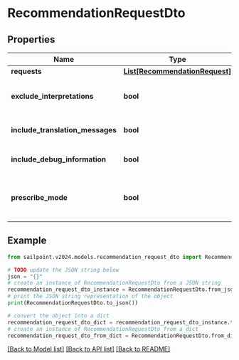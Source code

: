 # RecommendationRequestDto


## Properties

Name | Type | Description | Notes
------------ | ------------- | ------------- | -------------
**requests** | [**List[RecommendationRequest]**](RecommendationRequest.md) |  | [optional] 
**exclude_interpretations** | **bool** | Exclude interpretations in the response if \&quot;true\&quot;. Return interpretations in the response if this attribute is not specified. | [optional] [default to False]
**include_translation_messages** | **bool** | When set to true, the calling system uses the translated messages for the specified language | [optional] [default to False]
**include_debug_information** | **bool** | Returns the recommender calculations if set to true | [optional] [default to False]
**prescribe_mode** | **bool** | When set to true, uses prescribedRulesRecommenderConfig to get identity attributes and peer group threshold instead of standard config. | [optional] [default to False]

## Example

```python
from sailpoint.v2024.models.recommendation_request_dto import RecommendationRequestDto

# TODO update the JSON string below
json = "{}"
# create an instance of RecommendationRequestDto from a JSON string
recommendation_request_dto_instance = RecommendationRequestDto.from_json(json)
# print the JSON string representation of the object
print(RecommendationRequestDto.to_json())

# convert the object into a dict
recommendation_request_dto_dict = recommendation_request_dto_instance.to_dict()
# create an instance of RecommendationRequestDto from a dict
recommendation_request_dto_from_dict = RecommendationRequestDto.from_dict(recommendation_request_dto_dict)
```
[[Back to Model list]](../README.md#documentation-for-models) [[Back to API list]](../README.md#documentation-for-api-endpoints) [[Back to README]](../README.md)


